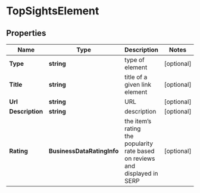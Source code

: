 # TopSightsElement


## Properties

| Name | Type | Description | Notes |
|------------ | ------------- | ------------- | -------------|
**Type** | **string** | type of element |[optional]|
**Title** | **string** | title of a given link element |[optional]|
**Url** | **string** | URL |[optional]|
**Description** | **string** | description |[optional]|
**Rating** | **BusinessDataRatingInfo** | the item’s rating <br>the popularity rate based on reviews and displayed in SERP |[optional]|